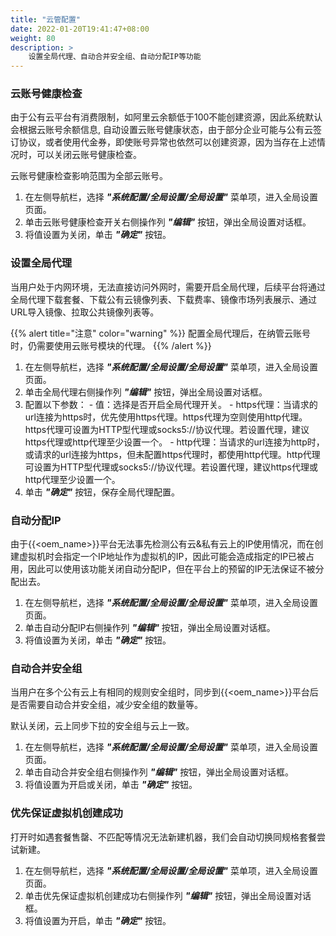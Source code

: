 ```yaml
---
title: "云管配置"
date: 2022-01-20T19:41:47+08:00
weight: 80
description: >
    设置全局代理、自动合并安全组、自动分配IP等功能
---
```


### 云账号健康检查

由于公有云平台有消费限制，如阿里云余额低于100不能创建资源，因此系统默认会根据云账号余额信息, 自动设置云账号健康状态，由于部分企业可能与公有云签订协议，或者使用代金券，即使账号异常也依然可以创建资源，因为当存在上述情况时，可以关闭云账号健康检查。

云账号健康检查影响范围为全部云账号。

1. 在左侧导航栏，选择 **_"系统配置/全局设置/全局设置"_** 菜单项，进入全局设置页面。
2. 单击云账号健康检查开关右侧操作列 **_"编辑"_** 按钮，弹出全局设置对话框。
3. 将值设置为关闭，单击 **_"确定"_** 按钮。


### 设置全局代理

当用户处于内网环境，无法直接访问外网时，需要开启全局代理，后续平台将通过全局代理下载套餐、下载公有云镜像列表、下载费率、镜像市场列表展示、通过URL导入镜像、拉取公共镜像列表等。

{{% alert title="注意" color="warning" %}}
配置全局代理后，在纳管云账号时，仍需要使用云账号模块的代理。
{{% /alert %}}

1. 在左侧导航栏，选择 **_"系统配置/全局设置/全局设置"_** 菜单项，进入全局设置页面。
2. 单击全局代理右侧操作列 **_"编辑"_** 按钮，弹出全局设置对话框。
3. 配置以下参数：
        - 值：选择是否开启全局代理开关。
        - https代理：当请求的url连接为https时，优先使用https代理。https代理为空则使用http代理。https代理可设置为HTTP型代理或socks5://协议代理。若设置代理，建议https代理或http代理至少设置一个。
        - http代理：当请求的url连接为http时，或请求的url连接为https，但未配置https代理时，都使用http代理。http代理可设置为HTTP型代理或socks5://协议代理。若设置代理，建议https代理或http代理至少设置一个。
4. 单击 **_"确定"_** 按钮，保存全局代理配置。

### 自动分配IP

由于{{<oem_name>}}平台无法事先检测公有云&私有云上的IP使用情况，而在创建虚拟机时会指定一个IP地址作为虚拟机的IP，因此可能会造成指定的IP已被占用，因此可以使用该功能关闭自动分配IP，但在平台上的预留的IP无法保证不被分配出去。

1. 在左侧导航栏，选择 **_"系统配置/全局设置/全局设置"_** 菜单项，进入全局设置页面。
2. 单击自动分配IP右侧操作列 **_"编辑"_** 按钮，弹出全局设置对话框。
3. 将值设置为关闭，单击 **_"确定"_** 按钮。

### 自动合并安全组

当用户在多个公有云上有相同的规则安全组时，同步到{{<oem_name>}}平台后是否需要自动合并安全组，减少安全组的数量等。

默认关闭，云上同步下拉的安全组与云上一致。

1. 在左侧导航栏，选择 **_"系统配置/全局设置/全局设置"_** 菜单项，进入全局设置页面。
2. 单击自动合并安全组右侧操作列 **_"编辑"_** 按钮，弹出全局设置对话框。
3. 将值设置为开启或关闭，单击 **_"确定"_** 按钮。


### 优先保证虚拟机创建成功

打开时如遇套餐售罄、不匹配等情况无法新建机器，我们会自动切换同规格套餐尝试新建。

1. 在左侧导航栏，选择 **_"系统配置/全局设置/全局设置"_** 菜单项，进入全局设置页面。
2. 单击优先保证虚拟机创建成功右侧操作列 **_"编辑"_** 按钮，弹出全局设置对话框。
3. 将值设置为开启，单击 **_"确定"_** 按钮。

